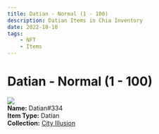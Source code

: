 ```yaml
---
title: Datian - Normal (1 - 100)
description: Datian Items in Chia Inventory
date: 2022-10-10
tags:
    - NFT
    - Items
---
```


# Datian - Normal (1 - 100)
<div class="item_thumbnail">
<img loading="lazy" src="https://ndxtprm5geaswehovz426rzfqoa25i5w5et23bhrwzau4gle2m.arweave.net/aO83xZ0xASsQ7q55r0clg4Guo7bpJ62E8bZB-Thlk04"><br/>
<div><strong>Name:</strong> Datian#334</div>
<div><strong>Item Type:</strong> Datian</div>
<div><strong>Collection:</strong> <a href="https://www.spacescan.io/xch/nft/collection/col1lend2dcn558km4wcwta4xnkfv3xpcmlp9kyt0m909emvfxechlyqdl5ndg">City Illusion</a></div>
</div>

